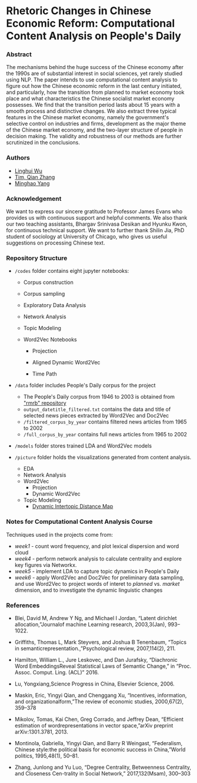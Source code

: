# Rhetoric Changes in Chinese Economic Reform: Computational Content Analysis on People's Daily 

### Abstract

The mechanisms behind the huge success of the Chinese economy after the 1990s are of substantial interest in social sciences, yet rarely studied using NLP. The paper intends to use computational content analysis to figure out how the Chinese economic reform in the last century initiated, and particularly, how the transition from planned to market economy took place and what characteristics the Chinese socialist market economy possesses. We find that the transition period lasts about 15 years with a smooth process and distinctive changes. We also extract three typical features in the Chinese market economy, namely the government's selective control on industries and firms, development as the major theme of the Chinese market economy, and the two-layer structure of people in decision making. The validity and robustness of our methods are further scrutinized in the conclusions.

### Authors

- [Linghui Wu](https://github.com/linghui-wu)
- [Tim, Qian Zhang](https://github.com/timqzhang)
- [Minghao Yang](https://github.com/WMhYang)

### Acknowledgement

We want to express our sincere gratitude to Professor James Evans who provides us with continuous support and helpful comments. We also thank our two teaching assistants, Bhargav Srinivasa Desikan and Hyunku Kwon, for continuous technical support. We want to further thank Shilin Jia, PhD student of sociology at University of Chicago, who gives us useful suggestions on processing Chinese text.

### Repository Structure

- `/codes` folder contains eight jupyter notebooks:

  - Corpus construction

  - Corpus sampling

  - Exploratory Data Analysis

  - Network Analysis

  - Topic Modeling

  - Word2Vec Notebooks

    - Projection
    - Aligned Dynamic Word2Vec

    - Time Path

- `/data` folder includes People's Daily corpus for the project

  - The People's Daily corpus from 1946 to 2003 is obtained from ["rmrb" repository](https://github.com/fangj/rmrb)
  - `output_datetitle_filtered.txt`  contains the data and title of selected news pieces extracted by Word2Vec and Doc2Vec
  - `/filtered_corpus_by_year` contains filtered news articles from 1965 to 2002
  - `/full_corpus_by_year` contains full news articles from 1965 to 2002

- `/models` folder stores trained LDA  and Word2Vec models

- `/picture` folder holds the visualizations generated from content analysis.

  - EDA
  - Network Analysis
  - Word2Vec
    - Projection
    - Dynamic Word2Vec
  - Topic Modeling
    - [Dynamic Intertopic Distance Map](https://htmlpreview.github.io/?https://github.com/WMhYang/EconContent/blob/master/pictures/topic_modeling/rmrb_lda.html)

### Notes for Computational Content Analysis Course

Techniques used in the projects come from:

- *week1* - count word frequency, and plot lexical dispersion and word cloud
- *week4* - perform network analysis to calculate centrality and explore key figures via Networkx. 
- *week5* - implement LDA to capture topic dynamics in People's Daily
- *week6* - apply Word2Vec and Doc2Vec for preliminary data sampling, and use Word2Vec to project words of interet to *planned* vs. *market* dimension, and to investigate the dynamic linguistic changes

### References

- Blei, David M, Andrew Y Ng, and Michael I Jordan, “Latent dirichlet allocation,”Journalof machine Learning research, 2003,3(Jan), 993–1022.

- Griffiths, Thomas L, Mark Steyvers, and Joshua B Tenenbaum, “Topics in semanticrepresentation.,”Psychological review, 2007,114(2), 211.

- Hamilton, William L., Jure Leskovec, and Dan Jurafsky, “Diachronic Word EmbeddingsReveal Statistical Laws of Semantic Change,” in “Proc. Assoc. Comput. Ling. (ACL)” 2016.

- Lu, Yongxiang,Science Progress in China, Elsevier Science, 2006.
- Maskin, Eric, Yingyi Qian, and Chenggang Xu, “Incentives, information, and organizationalform,”The review of economic studies, 2000,67(2), 359–378

- Mikolov, Tomas, Kai Chen, Greg Corrado, and Jeffrey Dean, “Efficient estimation of wordrepresentations in vector space,”arXiv preprint arXiv:1301.3781, 2013.

- Montinola, Gabriella, Yingyi Qian, and Barry R Weingast, “Federalism, Chinese style:the political basis for economic success in China,”World politics, 1995,48(1), 50–81.

- Zhang, Junlong and Yu Luo, “Degree Centrality, Betweenness Centrality, and Closeness Cen-trality in Social Network,” 2017,132(Msam), 300–303